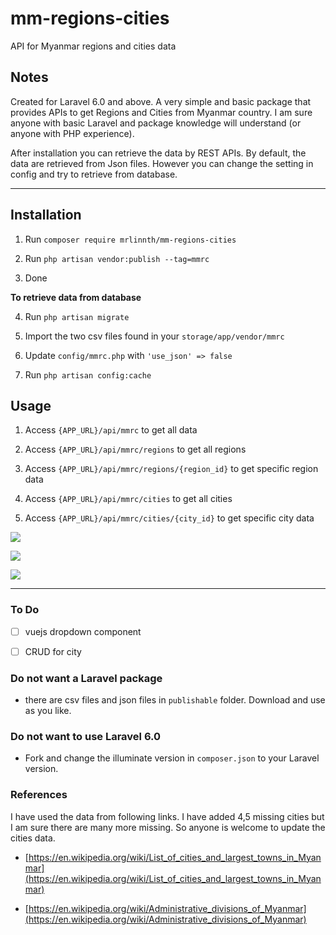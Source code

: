 # mm-regions-cities

API for Myanmar regions and cities data

## Notes

Created for Laravel 6.0 and above. A very simple and basic package that provides APIs to get Regions and Cities from Myanmar country. I am sure anyone with basic Laravel and package knowledge will understand (or anyone with PHP experience).

After installation you can retrieve the data by REST APIs. By default, the data are retrieved from Json files. However you can change the setting in config and try to retrieve from database.

---

## Installation

1. Run `composer require mrlinnth/mm-regions-cities`

2. Run `php artisan vendor:publish --tag=mmrc`

3. Done

**To retrieve data from database**

4. Run `php artisan migrate`

5. Import the two csv files found in your `storage/app/vendor/mmrc`

6. Update `config/mmrc.php` with `'use_json' => false`

7. Run `php artisan config:cache`

## Usage

1. Access `{APP_URL}/api/mmrc` to get all data

2. Access `{APP_URL}/api/mmrc/regions` to get all regions

3. Access `{APP_URL}/api/mmrc/regions/{region_id}` to get specific region data

4. Access `{APP_URL}/api/mmrc/cities` to get all cities

5. Access `{APP_URL}/api/mmrc/cities/{city_id}` to get specific city data

![](https://i.imgur.com/TgLEHsF.png)

![](https://i.imgur.com/zV2E6i1.png)

![](https://i.imgur.com/WYZhMVC.png)

---

### To Do

-[ ] vuejs dropdown component

-[ ] CRUD for city

### Do not want a Laravel package

- there are csv files and json files in `publishable` folder. Download and use as you like.

### Do not want to use Laravel 6.0

- Fork and change the illuminate version in `composer.json` to your Laravel version.

### References

I have used the data from following links. I have added 4,5 missing cities but I am sure there are many more missing. So anyone is welcome to update the cities data.

- [https://en.wikipedia.org/wiki/List_of_cities_and_largest_towns_in_Myanmar](https://en.wikipedia.org/wiki/List_of_cities_and_largest_towns_in_Myanmar)

- [https://en.wikipedia.org/wiki/Administrative_divisions_of_Myanmar](https://en.wikipedia.org/wiki/Administrative_divisions_of_Myanmar)
